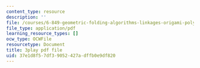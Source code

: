 ```yaml
---
content_type: resource
description: ''
file: /courses/6-849-geometric-folding-algorithms-linkages-origami-polyhedra-fall-2012/37e1d8f57df39052427adffb0e9df820_yvatNaV6Bog.pdf
file_type: application/pdf
learning_resource_types: []
ocw_type: OCWFile
resourcetype: Document
title: 3play pdf file
uid: 37e1d8f5-7df3-9052-427a-dffb0e9df820
---
```

